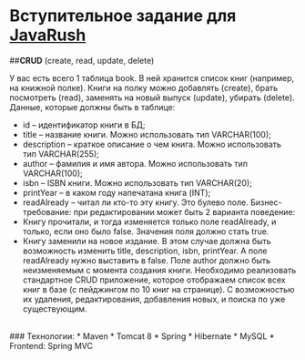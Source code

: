 # Вступительное задание для [JavaRush](https://javarush.ru/) </br>
##**CRUD** (create, read, update, delete)

У вас есть всего 1 таблица book. В ней хранится список книг (например, на книжной
полке). Книги на полку можно добавлять (create), брать посмотреть (read), заменять на новый
выпуск (update), убирать (delete).
Данные, которые должны быть в таблице:
* id – идентификатор книги в БД;
* title – название книги. Можно использовать тип VARCHAR(100);
* description – краткое описание о чем книга. Можно использовать тип
VARCHAR(255);
* author – фамилия и имя автора. Можно использовать тип VARCHAR(100);
* isbn – ISBN книги. Можно использовать тип VARCHAR(20);
* printYear – в каком году напечатана книга (INT);
* readAlready – читал ли кто-то эту книгу. Это булево поле.
Бизнес-требование: при редактировании может быть 2 варианта поведение:
* Книгу прочитали, и тогда изменяется только поле readAlready, и только, если оно
было false. Значения поля должно стать true.
* Книгу заменили на новое издание. В этом случае должна быть возможность
изменить title, description, isbn, printYear. А поле readAlready нужно выставить в
false. Поле author должно быть неизменяемым с момента создания книги.
Необходимо реализовать стандартное CRUD приложение, которое отображаем список
всех книг в базе (с пейджингом по 10 книг на странице). С возможностью их удаления,
редактирования, добавления новых, и поиска по уже существующим.
</br>
### Технологии: 
*	Maven 
*	Tomcat 8 
*	Spring
*	Hibernate
*	MySQL
*	Frontend: Spring MVC
